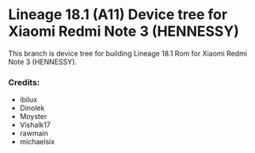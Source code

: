 #  Lineage 18.1 (A11) Device tree for Xiaomi Redmi Note 3 (HENNESSY)

This branch is device tree for building  Lineage 18.1 Rom for Xiaomi Redmi Note 3 (HENNESSY).

### Credits:
  - ibilux
  - Dinolek
  - Moyster
  - Vishalk17
  - rawmain
  - michaelsix
